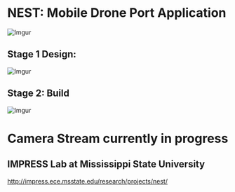 # NEST: Mobile Drone Port Application
![Imgur](https://i.imgur.com/wk2ynOg.jpg)
## Stage 1 Design:
![Imgur](https://i.imgur.com/l1jvM1J.jpg)
## Stage 2: Build
![Imgur](https://i.imgur.com/tgX5rmz.png)

# Camera Stream currently in progress

## IMPRESS Lab at Mississippi State University
http://impress.ece.msstate.edu/research/projects/nest/
